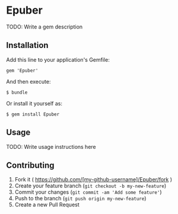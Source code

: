 # Epuber

TODO: Write a gem description

## Installation

Add this line to your application's Gemfile:

    gem 'Epuber'

And then execute:

    $ bundle

Or install it yourself as:

    $ gem install Epuber

## Usage

TODO: Write usage instructions here

## Contributing

1. Fork it ( https://github.com/[my-github-username]/Epuber/fork )
2. Create your feature branch (`git checkout -b my-new-feature`)
3. Commit your changes (`git commit -am 'Add some feature'`)
4. Push to the branch (`git push origin my-new-feature`)
5. Create a new Pull Request
